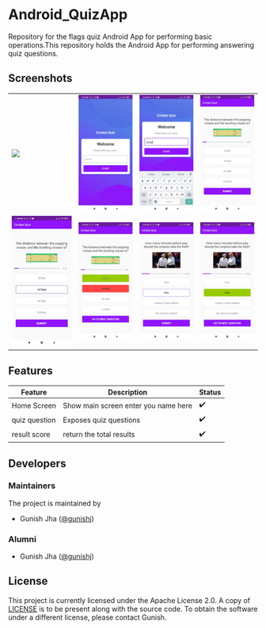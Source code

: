 # Android_QuizApp

Repository for the flags quiz Android App for performing basic operations.This repository holds the Android App for performing answering quiz questions.

## Screenshots

  <table>
      <tr>
       <td><img src="/docs/8.jpg"></td>
       <td><img src="/docs/7.jpg"></td>
        <td><img src="/docs/6.jpg"></td>
       <td><img src="/docs/5.jpg"></td>
      </tr>
  <tr>
    <td><img src="/docs/4.jpg"></td>
       <td><img src="/docs/3.jpg"></td>
       <td><img src="/docs/2.jpg"></td>
    <td><img src="/docs/1.jpg"></td>
      </tr>
  </table>
  
 
 ## Features
|   **Feature**          | **Description**                                                   | **Status**         |
|------------------------|-------------------------------------------------------------------|--------------------|
| Home Screen            | Show main screen  enter you name here                         | :heavy_check_mark: |
| quiz  question          | Exposes quiz questions                  | :heavy_check_mark: |
| result score          | return the total results                 | :heavy_check_mark: |

## Developers

### Maintainers
The project is maintained by
- Gunish Jha ([@gunishj](https://github.com/gunishj))


### Alumni
- Gunish Jha ([@gunishj](https://github.com/gunishj))


## License

This project is currently licensed under the Apache License 2.0. A copy of [LICENSE](LICENSE) is to be present along with the source code. To obtain the software under a different license, please contact Gunish.
